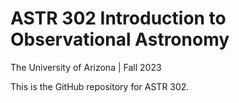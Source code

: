 # ASTR 302 Introduction to Observational Astronomy
The University of Arizona | Fall 2023

This is the GitHub repository for ASTR 302.
